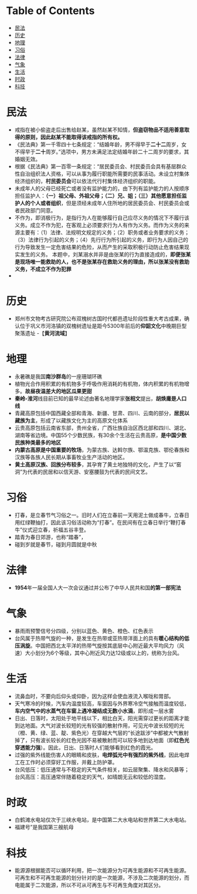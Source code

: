 # Table of Contents

* [民法](#民法)
* [历史](#历史)
* [地理](#地理)
* [习俗](#习俗)
* [法律](#法律)
* [气象](#气象)
* [生活](#生活)
* [时政](#时政)
* [科技](#科技)



# 民法




+ 戒指在被小偷盗走后出售给赵某，虽然赵某不知情，**但盗窃物品不适用善意取得的原则，因此赵某不能取得该戒指的所有权。**
+ 《民法典》第一千零四十七条规定：“结婚年龄，男不得早于**二十二**周岁，女不得早于**二十**周岁。”选项中，男方未满足法定结婚年龄二十二周岁的要求，其婚姻无效。
+ 根据《民法典》第一百零一条规定：“居民委员会、村民委员会具有基层群众性自治组织法人资格，可以从事为履行职能所需要的民事活动。未设立村集体经济组织的，**村民委员会**可以依法代行村集体经济组织的职能。
+ 未成年人的父母已经死亡或者没有监护能力的，由下列有监护能力的人按顺序担任监护人：**（一）祖父母、外祖父母；（二）兄、姐；（三）其他愿意担任监护人的个人或者组织**，但是须经未成年人住所地的居民委员会、村民委员会或者民政部门同意。
+ 不作为，即消极行为，是指行为人在能够履行自己应尽义务的情况下不履行该义务。成立不作为犯，在客观上必须要求行为人有作为义务。而作为义务的来源主要有：（1）法律、法规明文规定的义务；（2）职务或者业务要求的义务；（3）法律行为引起的义务；（4）先行行为所引起的义务，即行为人因自己的行为导致发生一定危害结果的危险，从而产生的采取积极行动防止危害结果现实发生的义务。
  本题中，刘某溺水并非是由张某的行为直接造成的，**即便张某是现场唯一能救助的人，也不是张某存在救助义务的理由，所以张某没有救助义务，不成立不作为犯罪**
+ 

# 历史

+ 郑州市文物考古研究院公布双槐树古国时代都邑遗址阶段性重大考古成果，确认位于巩义市河洛镇的双槐树遗址是距今5300年前后的**仰韶文化**中晚期巨型聚落遗址 -【**黄河流域**】



# 地理

+ 永暑礁是我国**南沙群岛**的一座珊瑚环礁
+ 植物光合作用积累的有机物多于呼吸作用消耗的有机物，体内积累的有机物增多。**故昼夜温差大的地区瓜果更甜**
+ **秦岭-淮河**线目前已知的最早论述由著名地理学家**张相文**提出，**胡焕庸是人口线**
+ 青藏高原包括中国西藏全部和青海、新疆、甘肃、四川、云南的部分，**居民以藏族为主**，形成了以藏族文化为主的高原文化体系
+ 云贵高原包括云南省东部，贵州全省，广西壮族自治区西北部和四川、湖北、湖南等省边境。中国55个少数民族，有30余个生活在云贵高原，**是中国少数民族种类最多的地区**
+ **内蒙古高原是中国重要的牧场**，为蒙古族、达斡尔族、鄂温克族、鄂伦春族和汉族等各族人民长期从事畜牧业生产活动的地区。
+ **黄土高原汉族、回族分布较多**，其孕育了黄土地独特的文化，产生了以“窑洞”为代表的民居和以信天游、安塞腰鼓为代表的民间文艺。



# 习俗

+ 打春，是立春节气习俗之一。旧时人们在立春前一天用泥土做成春牛，立春日用红绿鞭抽打，因此该习俗活动称为“打春”。在民间有在立春日举行“鞭打春牛”仪式迎立春，祈福五谷丰登。
+ 踏青为春日郊游，也称“踏春”，
+ 碰到岁就是春节，碰到月圆就是中秋

# 法律

+ **1954**年一届全国人大一次会议通过并公布了中华人民共和国**的第一部宪法**

# 气象
+ 暴雨雨预警信号分四级，分别以蓝色、黄色、橙色、红色表示
+ 台风属于热带气旋的一种，是发生在热带或亚热带洋面上的具有**暖心结构的低压涡旋**。中国把西北太平洋的热带气旋按其底层中心附近最大平均风力（风速）大小划分为6个等级，其中心附近风力达12级或以上的，统称为台风。


# 生活

+ 流鼻血时，不要向后仰头或仰卧，因为这样会使血液流入喉咙和胃部。
+ 天气寒冷的时候，汽车内温度较高，车窗因与外界寒冷空气接触而温度较低，**车内空气中的水蒸气在车窗上遇冷凝结成无数小水滴**，即形成一层水雾
+ 日出、日落时，太阳处于地平线以下，相比白天，阳光需穿过更长的距离才能到达地面。大气对波长较短的光有较强的散射作用，可见光中波长较短的光（橙、黄、绿、蓝、靛、紫色光）在穿越大气层的“长途跋涉”中都被大气散射掉了，只有波长较长的红色光因不易被散射而可以较多地到达地面（即**红色光穿透能力强**）。因此，日出、日落时人们能够看到红色的霞光。
+ 过强的紫外线能伤害人的眼睛和皮肤，**电焊弧光中有强烈的紫外线**，因此电焊工在工作时必须穿好工作服，并戴上防护罩。
+ 台风低压：低压通常与不稳定的天气条件相关，如云层聚集、降水和风暴等；台风高压：高压通常伴随着稳定的天气，如晴朗无云和较低的湿度。



# 时政

+ 白鹤滩水电站仅次于三峡水电站，是中国第二大水电站和世界第二大水电站。
+ 福建号”是我国第三艘航母



# 科技

+ 能源源根据能否可以循环利用，把一次能源分为可再生能源和不可再生能源。可再生和不可再生能源的划分针对的是一次能源，不涉及二次能源的划分，而电能属于二次能源，所以不可从可再生与不可再生角度对其区分。
